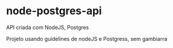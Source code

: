 # node-postgres-api
API criada com NodeJS, Postgres

Projeto usando guidelines de nodeJS e Postgress, sem gambiarra
